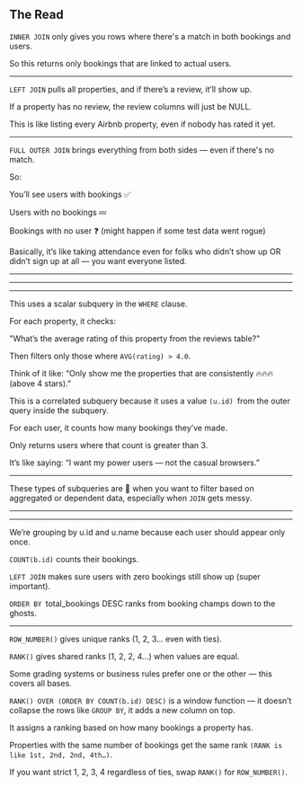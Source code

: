 ## The Read 

`INNER JOIN` only gives you rows where there's a match in both bookings and users.

So this returns only bookings that are linked to actual users.

---

`LEFT JOIN` pulls all properties, and if there’s a review, it’ll show up.

If a property has no review, the review columns will just be NULL.

This is like listing every Airbnb property, even if nobody has rated it yet.

---

`FULL OUTER JOIN` brings everything from both sides — even if there's no match.

So:

You’ll see users with bookings ✅

Users with no bookings 💤

Bookings with no user ❓ (might happen if some test data went rogue)

Basically, it’s like taking attendance even for folks who didn’t show up OR didn’t sign up at all — you want everyone listed.


--------
--------
--------

This uses a scalar subquery in the `WHERE` clause.

For each property, it checks:

"What’s the average rating of this property from the reviews table?"

Then filters only those where `AVG(rating) > 4.0`.

Think of it like: “Only show me the properties that are consistently 🔥🔥🔥 (above 4 stars).”


This is a correlated subquery because it uses a value `(u.id) `from the outer query inside the subquery.

For each user, it counts how many bookings they’ve made.

Only returns users where that count is greater than 3.

It’s like saying: “I want my power users — not the casual browsers.”

---

These types of subqueries are 🔑 when you want to filter based on aggregated or dependent data, especially when `JOIN` gets messy.


----
----
We’re grouping by u.id and u.name because each user should appear only once.

`COUNT(b.id)` counts their bookings.

`LEFT JOIN` makes sure users with zero bookings still show up (super important).

`ORDER BY `total_bookings DESC ranks from booking champs down to the ghosts.

----

`ROW_NUMBER()` gives unique ranks (1, 2, 3… even with ties).

`RANK()` gives shared ranks (1, 2, 2, 4…) when values are equal.

Some grading systems or business rules prefer one or the other — this covers all bases.

`RANK() OVER (ORDER BY COUNT(b.id) DESC)` is a window function — it doesn’t collapse the rows like `GROUP BY`, it adds a new column on top.

It assigns a ranking based on how many bookings a property has.

Properties with the same number of bookings get the same rank `(RANK is like 1st, 2nd, 2nd, 4th…)`.

If you want strict 1, 2, 3, 4 regardless of ties, swap `RANK()` for `ROW_NUMBER()`.
